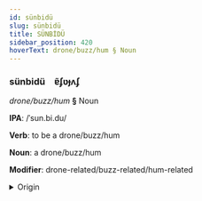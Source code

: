 ```yaml
---
id: sünbidü
slug: sünbidü
title: SÜNBİDÜ
sidebar_position: 420
hoverText: drone/buzz/hum § Noun
---
```


### sünbidü&emsp;<span kind="abugida">ɐ̃ʄʋɟʌʄ</span>

*drone/buzz/hum* **§** Noun

**IPA**: /ˈsun.bi.du/

**Verb**: to be a drone/buzz/hum

**Noun**: a drone/buzz/hum

**Modifier**: drone-related/buzz-related/hum-related

<details>
    <summary>Origin</summary>
    Portuguese zumbido /zũˈbi.du/<br/>
    <em>Romance Language Family</em>
</details>